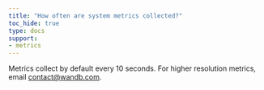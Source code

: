 ```yaml
---
title: "How often are system metrics collected?"
toc_hide: true
type: docs
support:
- metrics
---
```

Metrics collect by default every 10 seconds. For higher resolution metrics, email contact@wandb.com.
